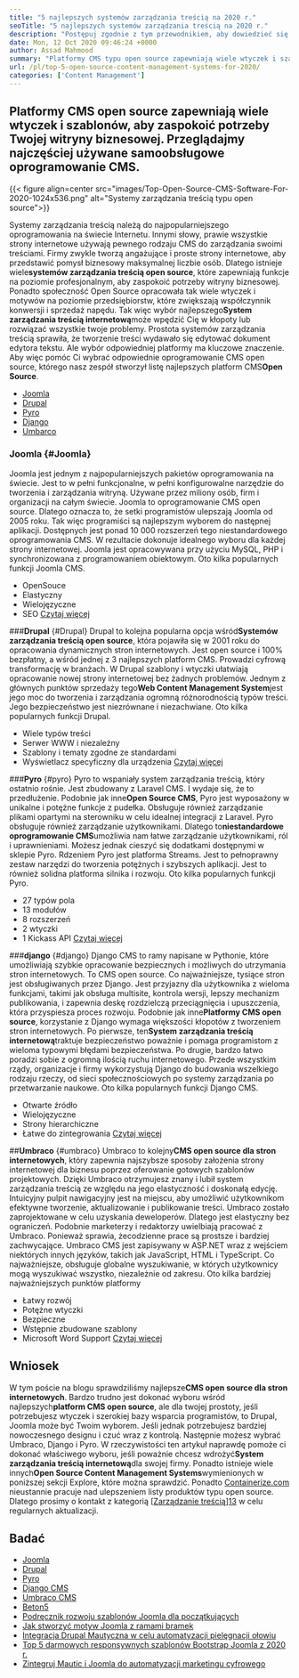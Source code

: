 ```yaml
---
title: "5 najlepszych systemów zarządzania treścią na 2020 r." 
seoTitle: "5 najlepszych systemów zarządzania treścią na 2020 r." 
description: "Postępuj zgodnie z tym przewodnikiem, aby dowiedzieć się o 5 najlepszych systemach zarządzania treścią typu open source, które służą do zarządzania treściami sieciowymi z pełną kontrolą i przejrzystością." 
date: Mon, 12 Oct 2020 09:46:24 +0000
author: Assad Mahmood
summary: "Platformy CMS typu open source zapewniają wiele wtyczek i szablonów, aby zaspokoić potrzeby Twojej witryny biznesowej. Przeglądajmy najczęściej używane samoobsługowe oprogramowanie CMS." 
url: /pl/top-5-open-source-content-management-systems-for-2020/
categories: ['Content Management']
---
```


## Platformy CMS open source zapewniają wiele wtyczek i szablonów, aby zaspokoić potrzeby Twojej witryny biznesowej. Przeglądajmy najczęściej używane samoobsługowe oprogramowanie CMS.

{{< figure align=center src="images/Top-Open-Source-CMS-Software-For-2020-1024x536.png" alt="Systemy zarządzania treścią typu open source">}}

Systemy zarządzania treścią należą do najpopularniejszego oprogramowania na świecie Internetu. Innymi słowy, prawie wszystkie strony internetowe używają pewnego rodzaju CMS do zarządzania swoimi treściami. Firmy zwykle tworzą angażujące i proste strony internetowe, aby przedstawić pomysł biznesowy maksymalnej liczbie osób. Dlatego istnieje wiele**systemów zarządzania treścią open source**, które zapewniają funkcje na poziomie profesjonalnym, aby zaspokoić potrzeby witryny biznesowej. Ponadto społeczność Open Source opracowała tak wiele wtyczek i motywów na poziomie przedsiębiorstw, które zwiększają współczynnik konwersji i sprzedaż napędu. Tak więc wybór najlepszego**System zarządzania treścią internetową**może wpędzić Cię w kłopoty lub rozwiązać wszystkie twoje problemy.
Prostota systemów zarządzania treścią sprawiła, że ​​tworzenie treści wydawało się edytować dokument edytora tekstu. Ale wybór odpowiedniej platformy ma kluczowe znaczenie. Aby więc pomóc Ci wybrać odpowiednie oprogramowanie CMS open source, którego nasz zespół stworzył listę najlepszych platform CMS**Open Source**.
  * [Joomla][1]
  * [Drupal][2]
  * [Pyro][3]
  * [Django][4]
  * [Umbarco][5]

### Joomla   {#Joomla}
Joomla jest jednym z najpopularniejszych pakietów oprogramowania na świecie. Jest to w pełni funkcjonalne, w pełni konfigurowalne narzędzie do tworzenia i zarządzania witryną. Używane przez miliony osób, firm i organizacji na całym świecie.
Joomla to oprogramowanie CMS open source. Dlatego oznacza to, że setki programistów ulepszają Joomla od 2005 roku. Tak więc programiści są najlepszym wyborem do następnej aplikacji. Dostępnych jest ponad 10 000 rozszerzeń tego niestandardowego oprogramowania CMS. W rezultacie dokonuje idealnego wyboru dla każdej strony internetowej. Joomla jest opracowywana przy użyciu MySQL, PHP i synchronizowana z programowaniem obiektowym.
Oto kilka popularnych funkcji Joomla CMS.
  * OpenSouce
  * Elastyczny
  * Wielojęzyczne
  * SEO
    [Czytaj więcej][6]

###**Drupal** {#Drupal}
Drupal to kolejna popularna opcja wśród**Systemów zarządzania treścią open source**, która pojawiła się w 2001 roku do opracowania dynamicznych stron internetowych. Jest open source i 100% bezpłatny, a wśród jednej z 3 najlepszych platform CMS. Prowadzi cyfrową transformację w branżach.
W Drupal szablony i wtyczki ułatwiają opracowanie nowej strony internetowej bez żadnych problemów. Jednym z głównych punktów sprzedaży tego**Web Content Management System**jest jego moc do tworzenia i zarządzania ogromną różnorodnością typów treści. Jego bezpieczeństwo jest niezrównane i niezachwiane.
Oto kilka popularnych funkcji Drupal.
  * Wiele typów treści
  * Serwer WWW i niezależny
  * Szablony i tematy zgodne ze standardami
  * Wyświetlacz specyficzny dla urządzenia
    [Czytaj więcej][7]

###**Pyro** {#pyro}
Pyro to wspaniały system zarządzania treścią, który ostatnio rośnie. Jest zbudowany z Laravel CMS. I wydaje się, że to przedłużenie. Podobnie jak inne**Open Source CMS**, Pyro jest wyposażony w unikalne i potężne funkcje z pudełka. Obsługuje również zarządzanie plikami opartymi na sterowniku w celu idealnej integracji z Laravel.
Pyro obsługuje również zarządzanie użytkownikami. Dlatego to**niestandardowe oprogramowanie CMS**umożliwia nam łatwe zarządzanie użytkownikami, ról i uprawnieniami. Możesz jednak cieszyć się dodatkami dostępnymi w sklepie Pyro.
Rdzeniem Pyro jest platforma Streams. Jest to pełnoprawny zestaw narzędzi do tworzenia potężnych i szybszych aplikacji. Jest to również solidna platforma silnika i rozwoju.
Oto kilka popularnych funkcji Pyro.
  * 27 typów pola
  * 13 modułów
  * 8 rozszerzeń
  * 2 wtyczki
  * 1 Kickass API
    [Czytaj więcej][8]

###**django** {#django}
Django CMS to ramy napisane w Pythonie, które umożliwiają szybkie opracowanie bezpiecznych i możliwych do utrzymania stron internetowych. To CMS open source. Co najważniejsze, tysiące stron jest obsługiwanych przez Django. Jest przyjazny dla użytkownika z wieloma funkcjami, takimi jak obsługa multisite, kontrola wersji, lepszy mechanizm publikowania, i zapewnia deskę rozdzielczą przeciągnięcia i upuszczenia, która przyspiesza proces rozwoju.
Podobnie jak inne**Platformy CMS open source**, korzystanie z Django wymaga większości kłopotów z tworzeniem stron internetowych. Po pierwsze, ten**System zarządzania treścią internetową**traktuje bezpieczeństwo poważnie i pomaga programistom z wieloma typowymi błędami bezpieczeństwa. Po drugie, bardzo łatwo poradzi sobie z ogromną ilością ruchu internetowego. Przede wszystkim rządy, organizacje i firmy wykorzystują Django do budowania wszelkiego rodzaju rzeczy, od sieci społecznościowych po systemy zarządzania po przetwarzanie naukowe.
Oto kilka popularnych funkcji Django CMS.
  * Otwarte źródło
  * Wielojęzyczne
  * Strony hierarchiczne
  * Łatwe do zintegrowania
    [Czytaj więcej][9]

##**Umbraco** {#umbraco}
Umbraco to kolejny**CMS open source dla stron internetowych**, który zapewnia najszybsze sposoby założenia strony internetowej dla biznesu poprzez oferowanie gotowych szablonów projektowych. Dzięki Umbraco otrzymujesz znany i lubił system zarządzania treścią ze względu na jego elastyczność i doskonałą edycję. Intuicyjny pulpit nawigacyjny jest na miejscu, aby umożliwić użytkownikom efektywne tworzenie, aktualizowanie i publikowanie treści.
Umbraco zostało zaprojektowane w celu uzyskania deweloperów. Dlatego jest elastyczny bez ograniczeń. Podobnie marketerzy i redaktorzy uwielbiają pracować z Umbraco. Ponieważ sprawia, że ​​codzienne prace są prostsze i bardziej zachwycające.
Umbraco CMS jest zapisywany w ASP.NET wraz z wejściem niektórych innych języków, takich jak JavaScript, HTML i TypeScript. Co najważniejsze, obsługuje globalne wyszukiwanie, w których użytkownicy mogą wyszukiwać wszystko, niezależnie od zakresu.
Oto kilka bardziej najważniejszych punktów platformy
  * Łatwy rozwój
  * Potężne wtyczki
  * Bezpieczne
  * Wstępnie zbudowane szablony
  * Microsoft Word Support
    [Czytaj więcej][10]

## Wniosek
W tym poście na blogu sprawdziliśmy najlepsze**CMS open source dla stron internetowych**. Bardzo trudno jest dokonać wyboru wśród najlepszych**platform CMS open source**, ale dla twojej prostoty, jeśli potrzebujesz wtyczek i szerokiej bazy wsparcia programistów, to Drupal, Joomla może być Twoim wyborem. Jeśli jednak potrzebujesz bardziej nowoczesnego designu i czuć wraz z kontrolą. Następnie możesz wybrać Umbraco, Django i Pyro. W rzeczywistości ten artykuł naprawdę pomoże ci dokonać właściwego wyboru, jeśli poważnie chcesz wdrożyć**System zarządzania treścią internetową**dla swojej firmy. Ponadto istnieje wiele innych**Open Source Content Management Systems**wymienionych w poniższej sekcji Explore, które można sprawdzić.
Ponadto [Containerize.com][11] nieustannie pracuje nad ulepszeniem listy produktów typu open source. Dlatego prosimy o kontakt z kategorią [[Zarządzanie treścią][12]][13] w celu regularnych aktualizacji.

## Badać
  * [Joomla][6]
  * [Drupal][7]
  * [Pyro][8]
  * [Django CMS][9]
  * [Umbraco CMS][10]
  * [Beton5][14]
  * [Podręcznik rozwoju szablonów Joomla dla początkujących][15]
  * [Jak stworzyć motyw Joomla z ramami bramek][16]
  * [Integracja Drupal Mautyczna w celu automatyzacji pielęgnacji ołowiu][17]
  * [Top 5 darmowych responsywnych szablonów Bootstrap Joomla z 2020 r.][18]
  * [Zintegruj Mautic i Joomla do automatyzacji marketingu cyfrowego][19]

  
[1]: #joomla
[2]: #drupal
[3]: #pyro
[4]: #django
[5]: #umbarco
[6]: https://products.containerize.com/content-management/joomla
[7]: https://products.containerize.com/content-management/drupal
[8]: https://products.containerize.com/content-management/pyro
[9]: https://products.containerize.com/content-management/django
[10]: https://products.containerize.com/content-management/umbraco
[11]: https://www.containerize.com/
[12]: https://products.containerize.com/content-management/
[13]: https://products.containerize.com/rad
[14]: https://products.containerize.com/content-management/concrete5
[15]: https://blog.containerize.com/content-management/responsive-joomla-templates-tutorial/
[16]: https://blog.containerize.com/content-management/how-to-create-joomla-theme-joomla-gantry-framework/
[17]: https://blog.containerize.com/content-management/drupal-tutorial-automate-lead-growth-with-drupal-mautic/
[18]: https://blog.containerize.com/content-management/top-5-best-free-responsive-joomla-templates-of-2020/
[19]: https://blog.containerize.com/content-management/integrate-mautic-with-joomla-for-marketing-automation/
